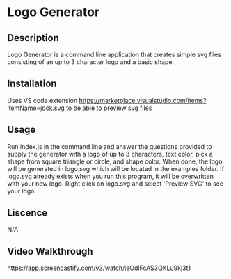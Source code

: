 # Logo Generator

## Description
Logo Generator is a command line application that creates simple svg files consisting of an up to 3 character logo and a basic shape.

## Installation
Uses VS code extension https://marketplace.visualstudio.com/items?itemName=jock.svg to be able to preview svg files

## Usage
Run index.js in the command line and answer the questions provided to supply the generator with a logo of up to 3 characters, text color, pick a shape from square triangle or circle, and shape color. When done, the logo will be generated in logo.svg which will be located in the examples folder. If logo.svg already exists when you run this program, it will be overwritten with your new logo. Right click on logo.svg and select 'Preview SVG' to see your logo.

## Liscence
N/A

## Video Walkthrough
https://app.screencastify.com/v3/watch/jeOdlFcAS3QKLu9kj3t1